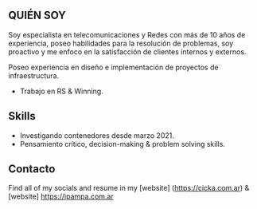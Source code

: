 ## QUIÉN SOY 

Soy especialista en telecomunicaciones y Redes con más de 10 años de experiencia, poseo habilidades para la resolución de problemas, soy proactivo y me enfoco en la satisfacción de clientes internos y externos.

Poseo experiencia en diseño e implementación de proyectos de infraestructura.

* Trabajo en RS & Winning.

## Skills

* Investigando contenedores desde marzo 2021.
* Pensamiento crítico, decision-making & problem solving skills.

## Contacto

Find all of my socials and resume in my [website] (https://cicka.com.ar) & [website] https://ipampa.com.ar

